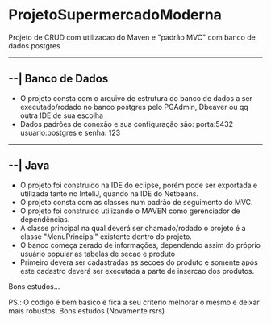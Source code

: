 # ProjetoSupermercadoModerna
Projeto de CRUD com utilizacao do Maven e "padrão MVC" com banco de dados postgres

-----------------------------------
--| Banco de Dados
-----------------------------------
- O projeto consta com o arquivo de estrutura do banco de dados a ser executado/rodado no banco postgres pelo PGAdmin, Dbeaver ou qq outra IDE de sua escolha
- Dados padrões de conexão e sua configuração são: porta:5432 usuario:postgres e senha: 123

-----------
--| Java
-----------

- O projeto foi construído na IDE do eclipse, porém pode ser exportada e utilizada tanto no InteliJ, quando na IDE do Netbeans.
- O projeto consta com as classes num padrão de seguimento do MVC. 
- O projeto foi construído utilizando o MAVEN como gerenciador de dependências.
- A classe principal na qual deverá ser chamado/rodado o projeto é a classe "MenuPrincipal" existente dentro do projeto.
- O banco começa zerado de informações, dependendo assim do próprio usuário popular as tabelas de secao e produto
- Primeiro devera ser cadastradas as secoes do produto e somente após este cadastro deverá ser executada a parte de insercao dos produtos. 


Bons estudos...

PS.: O código é bem basico e fica a seu critério melhorar o mesmo e deixar mais robustos. Bons estudos (Novamente rsrs)
